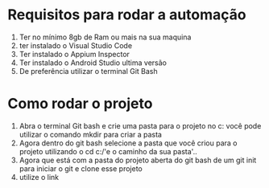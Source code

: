 # Requisitos para rodar a automação
1. Ter no mínimo 8gb de Ram ou mais na sua maquina
2. ter instalado o Visual Studio Code
3. Ter instalado o Appium Inspector
4. Ter instalado o Android Studio ultima versão
5. De preferência utilizar o terminal Git Bash

# Como rodar o projeto
1. Abra o terminal Git bash e crie uma pasta para o projeto no c: você pode utilizar o comando mkdir para criar a pasta
2. Agora dentro do git bash selecione a pasta que você criou para o projeto utilizando o cd c:/'e o caminho da sua pasta'..
3. Agora que está com a pasta do projeto aberta do git bash de um git init para iniciar o git e clone esse projeto
4. utilize o link 
   
